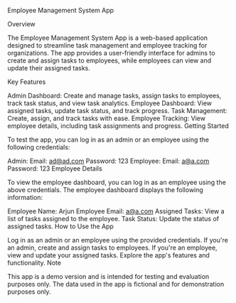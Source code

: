 Employee Management System App

Overview

The Employee Management System App is a web-based application designed to streamline task management and employee tracking for organizations. The app provides a user-friendly interface for admins to create and assign tasks to employees, while employees can view and update their assigned tasks.

Key Features

Admin Dashboard: Create and manage tasks, assign tasks to employees, track task status, and view task analytics.
Employee Dashboard: View assigned tasks, update task status, and track progress.
Task Management: Create, assign, and track tasks with ease.
Employee Tracking: View employee details, including task assignments and progress.
Getting Started

To test the app, you can log in as an admin or an employee using the following credentials:

Admin:
Email: ad@ad.com
Password: 123
Employee:
Email: a@a.com
Password: 123
Employee Details

To view the employee dashboard, you can log in as an employee using the above credentials. The employee dashboard displays the following information:

Employee Name: Arjun
Employee Email: a@a.com
Assigned Tasks: View a list of tasks assigned to the employee.
Task Status: Update the status of assigned tasks.
How to Use the App

Log in as an admin or an employee using the provided credentials.
If you're an admin, create and assign tasks to employees.
If you're an employee, view and update your assigned tasks.
Explore the app's features and functionality.
Note

This app is a demo version and is intended for testing and evaluation purposes only. The data used in the app is fictional and for demonstration purposes only.
